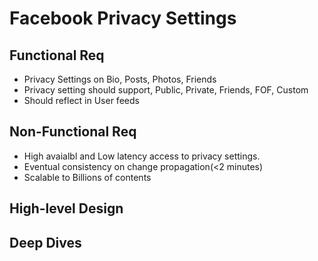 # Facebook Privacy Settings

## Functional Req
- Privacy Settings on Bio, Posts, Photos, Friends
- Privacy setting should support, Public, Private, Friends, FOF, Custom
- Should reflect in User feeds
  
## Non-Functional Req
- High avaialbl and Low latency access to privacy settings.
- Eventual consistency on change propagation(<2 minutes)
- Scalable to Billions of contents

## High-level Design
## Deep Dives
